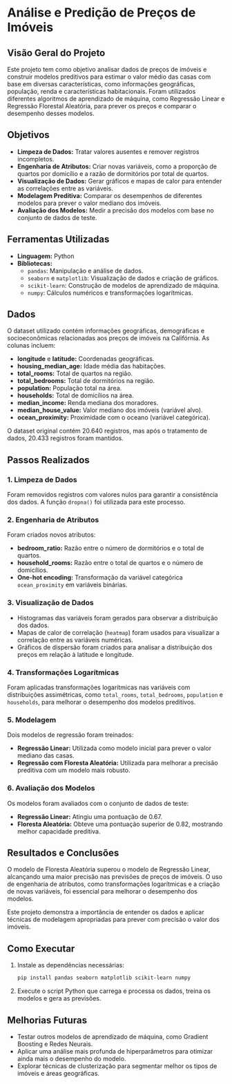 # Análise e Predição de Preços de Imóveis

## Visão Geral do Projeto
Este projeto tem como objetivo analisar dados de preços de imóveis e construir modelos preditivos para estimar o valor médio das casas com base em diversas características, como informações geográficas, população, renda e características habitacionais. Foram utilizados diferentes algoritmos de aprendizado de máquina, como Regressão Linear e Regressão Florestal Aleatória, para prever os preços e comparar o desempenho desses modelos.

## Objetivos
- **Limpeza de Dados:** Tratar valores ausentes e remover registros incompletos.
- **Engenharia de Atributos:** Criar novas variáveis, como a proporção de quartos por domicílio e a razão de dormitórios por total de quartos.
- **Visualização de Dados:** Gerar gráficos e mapas de calor para entender as correlações entre as variáveis.
- **Modelagem Preditiva:** Comparar os desempenhos de diferentes modelos para prever o valor mediano dos imóveis.
- **Avaliação dos Modelos:** Medir a precisão dos modelos com base no conjunto de dados de teste.

## Ferramentas Utilizadas
- **Linguagem:** Python
- **Bibliotecas:** 
  - `pandas`: Manipulação e análise de dados.
  - `seaborn` e `matplotlib`: Visualização de dados e criação de gráficos.
  - `scikit-learn`: Construção de modelos de aprendizado de máquina.
  - `numpy`: Cálculos numéricos e transformações logarítmicas.

## Dados
O dataset utilizado contém informações geográficas, demográficas e socioeconômicas relacionadas aos preços de imóveis na Califórnia. As colunas incluem:
- **longitude** e **latitude:** Coordenadas geográficas.
- **housing_median_age:** Idade média das habitações.
- **total_rooms:** Total de quartos na região.
- **total_bedrooms:** Total de dormitórios na região.
- **population:** População total na área.
- **households:** Total de domicílios na área.
- **median_income:** Renda mediana dos moradores.
- **median_house_value:** Valor mediano dos imóveis (variável alvo).
- **ocean_proximity:** Proximidade com o oceano (variável categórica).

O dataset original contém 20.640 registros, mas após o tratamento de dados, 20.433 registros foram mantidos.

## Passos Realizados

### 1. Limpeza de Dados
Foram removidos registros com valores nulos para garantir a consistência dos dados. A função `dropna()` foi utilizada para este processo.

### 2. Engenharia de Atributos
Foram criados novos atributos:
- **bedroom_ratio:** Razão entre o número de dormitórios e o total de quartos.
- **household_rooms:** Razão entre o total de quartos e o número de domicílios.
- **One-hot encoding:** Transformação da variável categórica `ocean_proximity` em variáveis binárias.

### 3. Visualização de Dados
- Histogramas das variáveis foram gerados para observar a distribuição dos dados.
- Mapas de calor de correlação (`heatmap`) foram usados para visualizar a correlação entre as variáveis numéricas.
- Gráficos de dispersão foram criados para analisar a distribuição dos preços em relação à latitude e longitude.

### 4. Transformações Logarítmicas
Foram aplicadas transformações logarítmicas nas variáveis com distribuições assimétricas, como `total_rooms`, `total_bedrooms`, `population` e `households`, para melhorar o desempenho dos modelos preditivos.

### 5. Modelagem
Dois modelos de regressão foram treinados:
- **Regressão Linear:** Utilizada como modelo inicial para prever o valor mediano das casas.
- **Regressão com Floresta Aleatória:** Utilizada para melhorar a precisão preditiva com um modelo mais robusto.

### 6. Avaliação dos Modelos
Os modelos foram avaliados com o conjunto de dados de teste:
- **Regressão Linear:** Atingiu uma pontuação de 0.67.
- **Floresta Aleatória:** Obteve uma pontuação superior de 0.82, mostrando melhor capacidade preditiva.

## Resultados e Conclusões
O modelo de Floresta Aleatória superou o modelo de Regressão Linear, alcançando uma maior precisão nas previsões de preços de imóveis. O uso de engenharia de atributos, como transformações logarítmicas e a criação de novas variáveis, foi essencial para melhorar o desempenho dos modelos.

Este projeto demonstra a importância de entender os dados e aplicar técnicas de modelagem apropriadas para prever com precisão o valor dos imóveis.

## Como Executar
1. Instale as dependências necessárias:
   ```bash
   pip install pandas seaborn matplotlib scikit-learn numpy
   ```
2. Execute o script Python que carrega e processa os dados, treina os modelos e gera as previsões.

## Melhorias Futuras
- Testar outros modelos de aprendizado de máquina, como Gradient Boosting e Redes Neurais.
- Aplicar uma análise mais profunda de hiperparâmetros para otimizar ainda mais o desempenho do modelo.
- Explorar técnicas de clusterização para segmentar melhor os tipos de imóveis e áreas geográficas.
